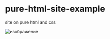 # pure-html-site-example
site on pure html and css

![изображение](https://github.com/trottling/pure-html-site-example/assets/108357478/785923c1-ed69-4653-84e6-0294b1979ec0)
